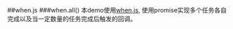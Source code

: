 ##when.js
###when.all()
本demo使用[when.js](https://github.com/cujojs/when/blob/master/docs/api.md#whenall),
使用promise实现多个任务各自完成以及当一定数量的任务完成后触发的回调。